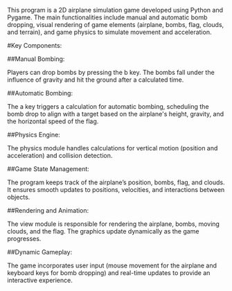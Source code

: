 This program is a 2D airplane simulation game developed using Python and Pygame. The main functionalities include manual and automatic bomb dropping, visual rendering of game elements (airplane, bombs, flag, clouds, and terrain), and game physics to simulate movement and acceleration.

#Key Components:

##Manual Bombing:

Players can drop bombs by pressing the b key. The bombs fall under the influence of gravity and hit the ground after a calculated time.

##Automatic Bombing:

The a key triggers a calculation for automatic bombing, scheduling the bomb drop to align with a target based on the airplane's height, gravity, and the horizontal speed of the flag.

##Physics Engine:

The physics module handles calculations for vertical motion (position and acceleration) and collision detection.

##Game State Management:

The program keeps track of the airplane’s position, bombs, flag, and clouds. It ensures smooth updates to positions, velocities, and interactions between objects.

##Rendering and Animation:

The view module is responsible for rendering the airplane, bombs, moving clouds, and the flag. The graphics update dynamically as the game progresses.

##Dynamic Gameplay:

The game incorporates user input (mouse movement for the airplane and keyboard keys for bomb dropping) and real-time updates to provide an interactive experience.
